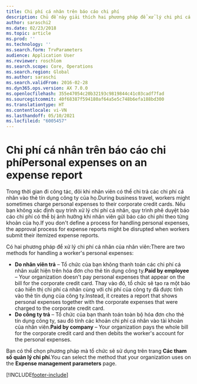 ```yaml
---
title: Chi phí cá nhân trên báo cáo chi phí
description: Chủ đề này giải thích hai phương pháp để xử lý chi phí cá nhân của nhân viên trong Microsoft Dynamics 365 Finance.
author: saraschi2
ms.date: 02/23/2018
ms.topic: article
ms.prod: ''
ms.technology: ''
ms.search.form: TrvParameters
audience: Application User
ms.reviewer: roschlom
ms.search.scope: Core, Operations
ms.search.region: Global
ms.author: saraschi
ms.search.validFrom: 2016-02-28
ms.dyn365.ops.version: AX 7.0.0
ms.openlocfilehash: 355e47054c20b32193c9819844c41c03cadf7fad
ms.sourcegitcommit: 40f68387f594180af64a5e5c748b6efa188bd300
ms.translationtype: HT
ms.contentlocale: vi-VN
ms.lasthandoff: 05/10/2021
ms.locfileid: "6005457"
---
```

# <a name="personal-expenses-on-an-expense-report"></a><span data-ttu-id="86d05-103">Chi phí cá nhân trên báo cáo chi phí</span><span class="sxs-lookup"><span data-stu-id="86d05-103">Personal expenses on an expense report</span></span>

<span data-ttu-id="86d05-104">Trong thời gian đi công tác, đôi khi nhân viên có thể chi trả các chi phí cá nhân vào thẻ tín dụng công ty của họ.</span><span class="sxs-lookup"><span data-stu-id="86d05-104">During business travel, workers might sometimes charge personal expenses to their corporate credit cards.</span></span> <span data-ttu-id="86d05-105">Nếu bạn không xác định quy trình xử lý chi phí cá nhân, quy trình phê duyệt báo cáo chi phí có thể bị ảnh hưởng khi nhân viên gửi báo cáo chi phí theo từng khoản của họ.</span><span class="sxs-lookup"><span data-stu-id="86d05-105">If you don't define a process for handling personal expenses, the approval process for expense reports might be disrupted when workers submit their itemized expense reports.</span></span> 

<span data-ttu-id="86d05-106">Có hai phương pháp để xử lý chi phí cá nhân của nhân viên:</span><span class="sxs-lookup"><span data-stu-id="86d05-106">There are two methods for handling a worker's personal expenses:</span></span>

- <span data-ttu-id="86d05-107">**Do nhân viên trả** – Tổ chức của bạn không thanh toán các chi phí cá nhân xuất hiện trên hóa đơn cho thẻ tín dụng công ty.</span><span class="sxs-lookup"><span data-stu-id="86d05-107">**Paid by employee** – Your organization doesn't pay personal expenses that appear on the bill for the corporate credit card.</span></span> <span data-ttu-id="86d05-108">Thay vào đó, tổ chức sẽ tạo ra một báo cáo hiển thị chi phí cá nhân cùng với chi phí của công ty đã được tính vào thẻ tín dụng của công ty.</span><span class="sxs-lookup"><span data-stu-id="86d05-108">Instead, it creates a report that shows personal expenses together with the corporate expenses that were charged to the corporate credit card.</span></span>
- <span data-ttu-id="86d05-109">**Do công ty trả** – Tổ chức của bạn thanh toán toàn bộ hóa đơn cho thẻ tín dụng công ty, sau đó tính các khoản chi phí cá nhân vào tài khoản của nhân viên.</span><span class="sxs-lookup"><span data-stu-id="86d05-109">**Paid by company** – Your organization pays the whole bill for the corporate credit card and then debits the worker's account for the personal expenses.</span></span>

<span data-ttu-id="86d05-110">Bạn có thể chọn phương pháp mà tổ chức sẽ sử dụng trên trang **Các tham số quản lý chi phí**.</span><span class="sxs-lookup"><span data-stu-id="86d05-110">You can select the method that your organization uses on the **Expense management parameters** page.</span></span>


[!INCLUDE[footer-include](../includes/footer-banner.md)]